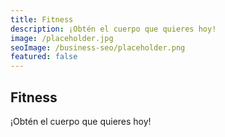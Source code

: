 ```yaml
---
title: Fitness
description: ¡Obtén el cuerpo que quieres hoy!
image: /placeholder.jpg
seoImage: /business-seo/placeholder.png
featured: false
---
```


## Fitness

¡Obtén el cuerpo que quieres hoy!
